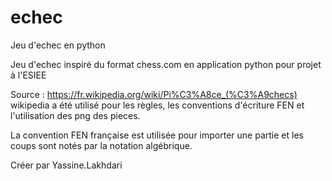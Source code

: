 # echec
Jeu d'echec en python


Jeu d'echec inspiré du format chess.com en application python pour projet à l'ESIEE

 Source : https://fr.wikipedia.org/wiki/Pi%C3%A8ce_(%C3%A9checs) 
 wikipedia a été utilisé pour les règles, les conventions d'écriture FEN et l'utilisation des png des pieces.
 
La convention FEN française est utilisée pour importer une partie et les coups sont notés par la notation algébrique.

Créer par Yassine.Lakhdari
